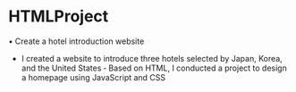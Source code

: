 # HTMLProject

• Create a hotel introduction website
- I created a website to introduce three hotels selected by Japan, Korea, and the United States
‐ Based on HTML, I conducted a project to design a homepage using
JavaScript and CSS
